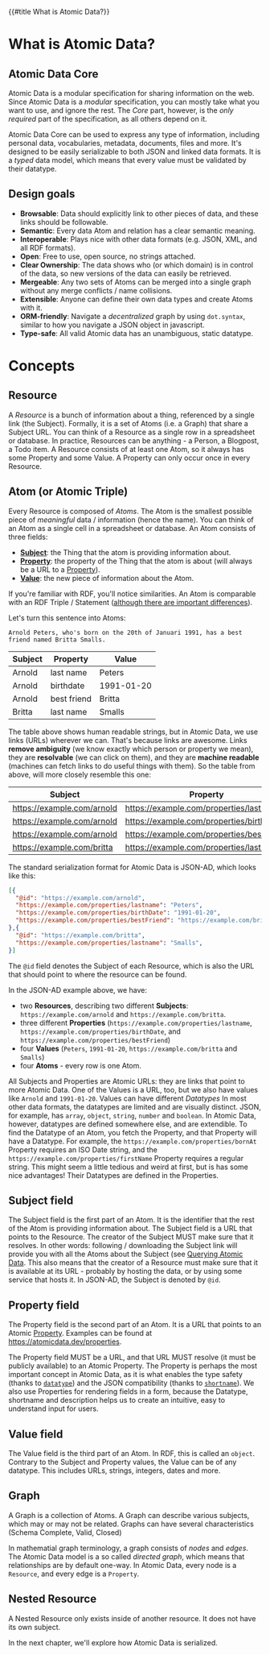 {{#title What is Atomic Data?}}
# What is Atomic Data?

## Atomic Data Core

Atomic Data is a modular specification for sharing information on the web.
Since Atomic Data is a _modular_ specification, you can mostly take what you want to use, and ignore the rest.
The _Core_ part, however, is the _only required_ part of the specification, as all others depend on it.

Atomic Data Core can be used to express any type of information, including personal data, vocabularies, metadata, documents, files and more.
It's designed to be easily serializable to both JSON and linked data formats.
It is a _typed_ data model, which means that every value must be validated by their datatype.

## Design goals

* **Browsable**: Data should explicitly link to other pieces of data, and these links should be followable.
* **Semantic**: Every data Atom and relation has a clear semantic meaning.
* **Interoperable**: Plays nice with other data formats (e.g. JSON, XML, and all RDF formats).
* **Open**: Free to use, open source, no strings attached.
* **Clear Ownership**: The data shows who (or which domain) is in control of the data, so new versions of the data can easily be retrieved.
* **Mergeable**: Any two sets of Atoms can be merged into a single graph without any merge conflicts / name collisions.
* **Extensible**: Anyone can define their own data types and create Atoms with it.
* **ORM-friendly**: Navigate a _decentralized_ graph by using `dot.syntax`, similar to how you navigate a JSON object in javascript.
* **Type-safe**: All valid Atomic data has an unambiguous, static datatype.

# Concepts

## Resource

A _Resource_ is a bunch of information about a thing, referenced by a single link (the Subject).
Formally, it is a set of Atoms (i.e. a Graph) that share a Subject URL.
You can think of a Resource as a single row in a spreadsheet or database.
In practice, Resources can be anything - a Person, a Blogpost, a Todo item.
A Resource consists of at least one Atom, so it always has some Property and some Value.
A Property can only occur once in every Resource.

## Atom (or Atomic Triple)

Every Resource is composed of _Atoms_.
The Atom is the smallest possible piece of _meaningful_ data / information (hence the name).
You can think of an Atom as a single cell in a spreadsheet or database.
An Atom consists of three fields:

* **[Subject](#subject-field)**: the Thing that the atom is providing information about.
* **[Property](#property-field)**: the property of the Thing that the atom is about (will always be a URL to a [Property](../schema/classes.md#property)).
* **[Value](#value-field)**: the new piece of information about the Atom.

If you're familiar with RDF, you'll notice similarities.
An Atom is comparable with an RDF Triple / Statement ([although there are important differences](../interoperability/rdf.md)).

Let's turn this sentence into Atoms:

`Arnold Peters, who's born on the 20th of Januari 1991, has a best friend named Britta Smalls.`

Subject | Property | Value
--- | --- | ---
Arnold | last name | Peters
Arnold | birthdate | 1991-01-20
Arnold | best friend | Britta
Britta | last name | Smalls

The table above shows human readable strings, but in Atomic Data, we use links (URLs) wherever we can.
That's because links are awesome.
Links **remove ambiguity** (we know exactly which person or property we mean), they are **resolvable** (we can click on them), and they are **machine readable** (machines can fetch links to do useful things with them).
So the table from above, will more closely resemble this one:

Subject | Property | Value
--- | --- | ---
https://example.com/arnold | https://example.com/properties/lastname | Peters
https://example.com/arnold | https://example.com/properties/birthDate | 1991-01-20
https://example.com/arnold | https://example.com/properties/bestFriend | https://example.com/britta
https://example.com/britta | https://example.com/properties/lastname | Smalls

The standard serialization format for Atomic Data is JSON-AD, which looks like this:

```json
[{
  "@id": "https://example.com/arnold",
  "https://example.com/properties/lastname": "Peters",
  "https://example.com/properties/birthDate": "1991-01-20",
  "https://example.com/properties/bestFriend": "https://example.com/britta",
},{
  "@id": "https://example.com/britta",
  "https://example.com/properties/lastname": "Smalls",
}]
```

The `@id` field denotes the Subject of each Resource, which is also the URL that should point to where the resource can be found.

In the JSON-AD example above, we have:

- two **Resources**, describing two different **Subjects**: `https://example.com/arnold` and `https://example.com/britta`.
- three different **Properties** (`https://example.com/properties/lastname`, `https://example.com/properties/birthDate`, and `https://example.com/properties/bestFriend`)
- four **Values** (`Peters`, `1991-01-20`, `https://example.com/britta` and `Smalls`)
- four **Atoms** - every row is one Atom.

All Subjects and Properties are Atomic URLs: they are links that point to more Atomic Data.
One of the Values is a URL, too, but we also have values like `Arnold` and `1991-01-20`.
Values can have different _Datatypes_
In most other data formats, the datatypes are limited and are visually distinct.
JSON, for example, has `array`, `object`, `string`, `number` and `boolean`.
In Atomic Data, however, datatypes are defined somewhere else, and are extendible.
To find the Datatype of an Atom, you fetch the Property, and that Property will have a Datatype.
For example, the `https://example.com/properties/bornAt` Property requires an ISO Date string, and the `https://example.com/properties/firstName` Property requires a regular string.
This might seem a little tedious and weird at first, but is has some nice advantages!
Their Datatypes are defined in the Properties.

## Subject field

The Subject field is the first part of an Atom.
It is the identifier that the rest of the Atom is providing information about.
The Subject field is a URL that points to the Resource.
The creator of the Subject MUST make sure that it resolves.
In other words: following / downloading the Subject link will provide you with all the Atoms about the Subject (see [Querying Atomic Data](querying.md).
This also means that the creator of a Resource must make sure that it is available at its URL - probably by hosting the data, or by using some service that hosts it.
In JSON-AD, the Subject is denoted by `@id`.

## Property field

The Property field is the second part of an Atom.
It is a URL that points to an Atomic [Property](../schema/classes.md#Property).
Examples can be found at https://atomicdata.dev/properties.
<!-- Making this a requirement is what makes Atomic Data typed and semantic -->
The Property field MUST be a URL, and that URL MUST resolve (it must be publicly available) to an Atomic Property.
The Property is perhaps the most important concept in Atomic Data, as it is what enables the type safety (thanks to [`datatype`](https://atomicdata.dev/properties/datatype)) and the JSON compatibility (thanks to [`shortname`](https://atomicdata.dev/properties/shortname)).
We also use Properties for rendering fields in a form, because the Datatype, shortname and description helps us to create an intuitive, easy to understand input for users.

## Value field

The Value field is the third part of an Atom.
In RDF, this is called an `object`.
Contrary to the Subject and Property values, the Value can be of any datatype.
This includes URLs, strings, integers, dates and more.

## Graph

A Graph is a collection of Atoms.
A Graph can describe various subjects, which may or may not be related.
Graphs can have several characteristics (Schema Complete, Valid, Closed)

In mathematial graph terminology, a graph consists of _nodes_ and _edges_.
The Atomic Data model is a so called _directed graph_, which means that relationships are by default one-way.
In Atomic Data, every node is a `Resource`, and every edge is a `Property`.

## Nested Resource

A Nested Resource only exists inside of another resource.
It does not have its own subject.

In the next chapter, we'll explore how Atomic Data is serialized.
